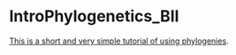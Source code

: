 # IntroPhylogenetics_BII

[This is a short and very simple tutorial of using phylogenies](https://htmlpreview.github.io/?https://github.com/jesusNPL/IntroPhylogenetics_BII/blob/master/Intro_reading_phylos_2021.html).

